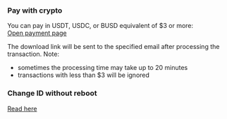 ### Pay with crypto
You can pay in USDT, USDC, or BUSD equivalent of $3 or more: \
[Open payment page](https://bit.ly/idchangercrypto)

The download link will be sent to the specified email after processing the transaction. Note: 
- sometimes the processing time may take up to 20 minutes
- transactions with less than $3 will be ignored

### Change ID without reboot
[Read here](WithoutRebbot.md)
